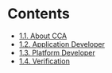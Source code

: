 # Contents
- [1.1. About CCA](https://islet-project.github.io/islet/getting-started/cca.html)
- [1.2. Application Developer](https://islet-project.github.io/islet/getting-started/app-dev.html)
- [1.3. Platform Developer](https://islet-project.github.io/islet/getting-started/plat-dev.html)
- [1.4. Verification](https://islet-project.github.io/islet/getting-started/verification.html)
